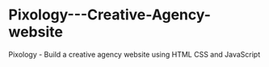 # Pixology---Creative-Agency-website
Pixology - Build a creative agency website using HTML CSS and JavaScript
